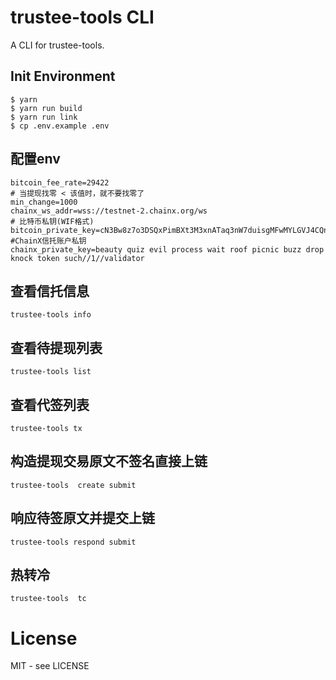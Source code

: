 # trustee-tools CLI

A CLI for trustee-tools.


## Init Environment

```shell
$ yarn
$ yarn run build
$ yarn run link
$ cp .env.example .env
```




## 配置env

```
bitcoin_fee_rate=29422
# 当提现找零 < 该值时，就不要找零了
min_change=1000
chainx_ws_addr=wss://testnet-2.chainx.org/ws
# 比特币私钥(WIF格式)
bitcoin_private_key=cN3Bw8z7o3DSQxPimBXt3M3xnATaq3nW7duisgMFwMYLGVJ4CQnT
#ChainX信托账户私钥
chainx_private_key=beauty quiz evil process wait roof picnic buzz drop knock token such//1//validator
```
## 查看信托信息

```
trustee-tools info
```

## 查看待提现列表

```
trustee-tools list
```

## 查看代签列表

```
trustee-tools tx
```

## 构造提现交易原文不签名直接上链

```
trustee-tools  create submit
```

## 响应待签原文并提交上链

```
trustee-tools respond submit

```

## 热转冷

```
trustee-tools  tc
```

# License

MIT - see LICENSE

